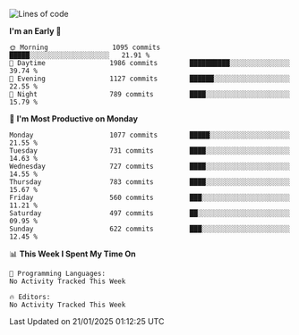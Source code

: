 <!--START_SECTION:waka-->
![Lines of code](https://img.shields.io/badge/From%20Hello%20World%20I%27ve%20Written-40.1%20million%20lines%20of%20code-blue)

**I'm an Early 🐤** 

```text
🌞 Morning                1095 commits        █████░░░░░░░░░░░░░░░░░░░░   21.91 % 
🌆 Daytime                1986 commits        ██████████░░░░░░░░░░░░░░░   39.74 % 
🌃 Evening                1127 commits        ██████░░░░░░░░░░░░░░░░░░░   22.55 % 
🌙 Night                  789 commits         ████░░░░░░░░░░░░░░░░░░░░░   15.79 % 
```
📅 **I'm Most Productive on Monday** 

```text
Monday                   1077 commits        █████░░░░░░░░░░░░░░░░░░░░   21.55 % 
Tuesday                  731 commits         ████░░░░░░░░░░░░░░░░░░░░░   14.63 % 
Wednesday                727 commits         ████░░░░░░░░░░░░░░░░░░░░░   14.55 % 
Thursday                 783 commits         ████░░░░░░░░░░░░░░░░░░░░░   15.67 % 
Friday                   560 commits         ███░░░░░░░░░░░░░░░░░░░░░░   11.21 % 
Saturday                 497 commits         ██░░░░░░░░░░░░░░░░░░░░░░░   09.95 % 
Sunday                   622 commits         ███░░░░░░░░░░░░░░░░░░░░░░   12.45 % 
```


📊 **This Week I Spent My Time On** 

```text
💬 Programming Languages: 
No Activity Tracked This Week

🔥 Editors: 
No Activity Tracked This Week
```


 Last Updated on 21/01/2025 01:12:25 UTC
<!--END_SECTION:waka-->
```
